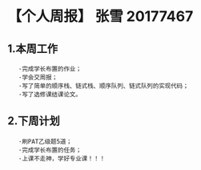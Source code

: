 # 【个人周报】 张雪 20177467

## 1.本周工作
       ·完成学长布置的作业；
       ·学会交周报；
       ·写了简单的顺序栈、链式栈、顺序队列、链式队列的实现代码；
       ·写了选修课结课论文。
## 2.下周计划
       ·刷PAT乙级题5道；
       ·完成学长布置的任务；
       ·上课不走神，学好专业课！！！
